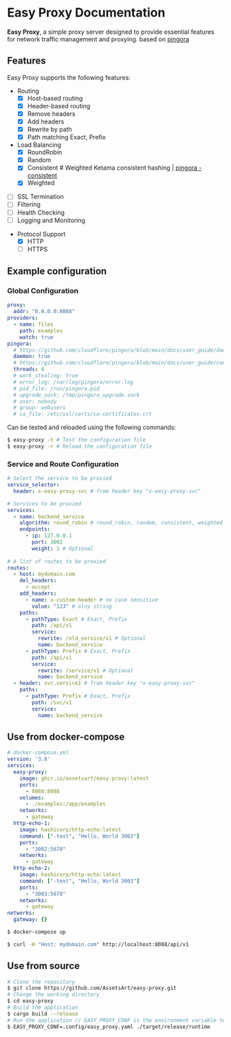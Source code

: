 # Easy Proxy Documentation

**Easy Proxy**, a simple proxy server designed to provide essential features for network traffic management and proxying.
based on [pingora](https://github.com/cloudflare/pingora)

## Features

Easy Proxy supports the following features:
- Routing
  - [x] Host-based routing
  - [x] Header-based routing
  - [x] Remove headers
  - [x] Add headers
  - [x] Rewrite by path
  - [x] Path matching Exact, Prefix
- Load Balancing
  - [x] RoundRobin
  - [x] Random
  - [x] Consistent # Weighted Ketama consistent hashing | [pingora - consistent](https://github.com/cloudflare/pingora/blob/main/pingora-load-balancing/src/selection/consistent.rs)
  - [x] Weighted
- [ ] SSL Termination
- [ ] Filtering
- [ ] Health Checking
- [ ] Logging and Monitoring
- Protocol Support
  - [x] HTTP
  - [ ] HTTPS

## Example configuration

### Global Configuration
```yaml
proxy:
  addr: "0.0.0.0:8088"
providers:
  - name: files
    path: examples
    watch: true
pingora:
  # https://github.com/cloudflare/pingora/blob/main/docs/user_guide/daemon.md
  daemon: true
  # https://github.com/cloudflare/pingora/blob/main/docs/user_guide/conf.md
  threads: 4
  # work_stealing: true
  # error_log: /var/log/pingora/error.log
  # pid_file: /run/pingora.pid
  # upgrade_sock: /tmp/pingora_upgrade.sock
  # user: nobody
  # group: webusers
  # ca_file: /etc/ssl/certs/ca-certificates.crt
```

Can be tested and reloaded using the following commands:
```bash
$ easy-proxy -t # Test the configuration file
$ easy-proxy -r # Reload the configuration file
```

### Service and Route Configuration
```yaml
# Select the service to be proxied
service_selector:
  header: x-easy-proxy-svc # from header key "x-easy-proxy-svc"

# Services to be proxied
services:
  - name: backend_service
    algorithm: round_robin # round_robin, random, consistent, weighted
    endpoints:
      - ip: 127.0.0.1
        port: 3002
        weight: 1 # Optional
        
# A list of routes to be proxied 
routes:
  - host: mydomain.com
    del_headers:
      - accept
    add_headers:
      - name: x-custom-header # no case sensitive
        value: "123" # olny string
    paths:
      - pathType: Exact # Exact, Prefix
        path: /api/v1
        service:
          rewrite: /old_service/v1 # Optional
          name: backend_service
      - pathType: Prefix # Exact, Prefix
        path: /api/v1
        service:
          rewrite: /service/v1 # Optional
          name: backend_service
  - header: svc.service1 # from header key "x-easy-proxy-svc"
    paths:
      - pathType: Prefix # Exact, Prefix
        path: /svc/v1
        service:
          name: backend_service
```

## Use from docker-compose

```yaml
# docker-compose.yml
version: '3.8'
services:
  easy-proxy:
    image: ghcr.io/assetsart/easy-proxy:latest
    ports:
      - 8088:8088
    volumes:
      - ./examples:/app/examples
    networks:
      - gateway
  http-echo-1:
    image: hashicorp/http-echo:latest
    command: ["-text", "Hello, World 3002"]
    ports:
      - "3002:5678"
    networks:
      - gateway
  http-echo-2:
    image: hashicorp/http-echo:latest
    command: ["-text", "Hello, World 3003"]
    ports:
      - "3003:5678"
    networks:
      - gateway
networks:
  gateway: {}
```
```bash
$ docker-compose up
```
```bash
$ curl -H "Host: mydomain.com" http://localhost:8088/api/v1
```

## Use from source
```bash
# Clone the repository
$ git clone https://github.com/AssetsArt/easy-proxy.git
# Change the working directory
$ cd easy-proxy
# Build the application
$ cargo build --release
# Run the application // EASY_PROXY_CONF is the environment variable to set the configuration file path
$ EASY_PROXY_CONF=.config/easy_proxy.yaml ./target/release/runtime
```